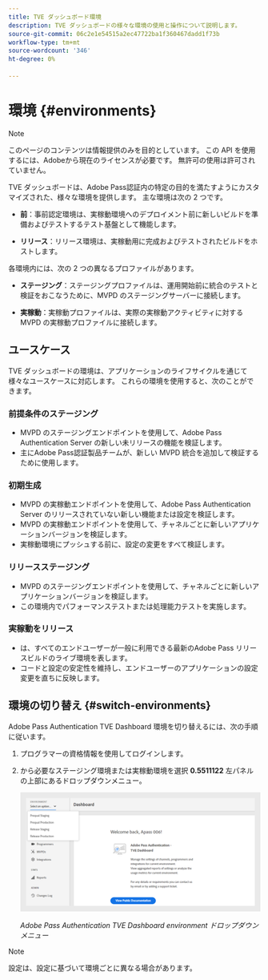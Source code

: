```yaml
---
title: TVE ダッシュボード環境
description: TVE ダッシュボードの様々な環境の使用と操作について説明します。
source-git-commit: 06c2e1e54515a2ec47722ba1f360467dadd1f73b
workflow-type: tm+mt
source-wordcount: '346'
ht-degree: 0%

---
```


# 環境 {#environments}

>[!NOTE]
>
>このページのコンテンツは情報提供のみを目的としています。 この API を使用するには、Adobeから現在のライセンスが必要です。 無許可の使用は許可されていません。

TVE ダッシュボードは、Adobe Pass認証内の特定の目的を満たすようにカスタマイズされた、様々な環境を提供します。 主な環境は次の 2 つです。

* **前**：事前認定環境は、実稼動環境へのデプロイメント前に新しいビルドを準備およびテストするテスト基盤として機能します。

* **リリース**：リリース環境は、実稼動用に完成およびテストされたビルドをホストします。

各環境内には、次の 2 つの異なるプロファイルがあります。

* **ステージング**：ステージングプロファイルは、運用開始前に統合のテストと検証をおこなうために、MVPD のステージングサーバーに接続します。

* **実稼動**：実稼動プロファイルは、実際の実稼動アクティビティに対する MVPD の実稼動プロファイルに接続します。

## ユースケース

TVE ダッシュボードの環境は、アプリケーションのライフサイクルを通じて様々なユースケースに対応します。 これらの環境を使用すると、次のことができます。

### 前提条件のステージング

* MVPD のステージングエンドポイントを使用して、Adobe Pass Authentication Server の新しい未リリースの機能を検証します。
* 主にAdobe Pass認証製品チームが、新しい MVPD 統合を追加して検証するために使用します。

### 初期生成

* MVPD の実稼動エンドポイントを使用して、Adobe Pass Authentication Server のリリースされていない新しい機能または設定を検証します。
* MVPD の実稼動エンドポイントを使用して、チャネルごとに新しいアプリケーションバージョンを検証します。
* 実稼動環境にプッシュする前に、設定の変更をすべて検証します。

### リリースステージング

* MVPD のステージングエンドポイントを使用して、チャネルごとに新しいアプリケーションバージョンを検証します。
* この環境内でパフォーマンステストまたは処理能力テストを実施します。

### 実稼動をリリース

* は、すべてのエンドユーザーが一般に利用できる最新のAdobe Pass リリースビルドのライブ環境を表します。
* コードと設定の安定性を維持し、エンドユーザーのアプリケーションの設定変更を直ちに反映します。

## 環境の切り替え {#switch-environments}

Adobe Pass Authentication TVE Dashboard 環境を切り替えるには、次の手順に従います。

1. プログラマーの資格情報を使用してログインします。
1. から必要なステージング環境または実稼動環境を選択 **0.5511122** 左パネルの上部にあるドロップダウンメニュー。

   ![TVE ダッシュボード環境ドロップダウン](assets/tve-dashboard-env.png)

   *Adobe Pass Authentication TVE Dashboard environment ドロップダウンメニュー*

>[!NOTE]
>
> 設定は、設定に基づいて環境ごとに異なる場合があります。

